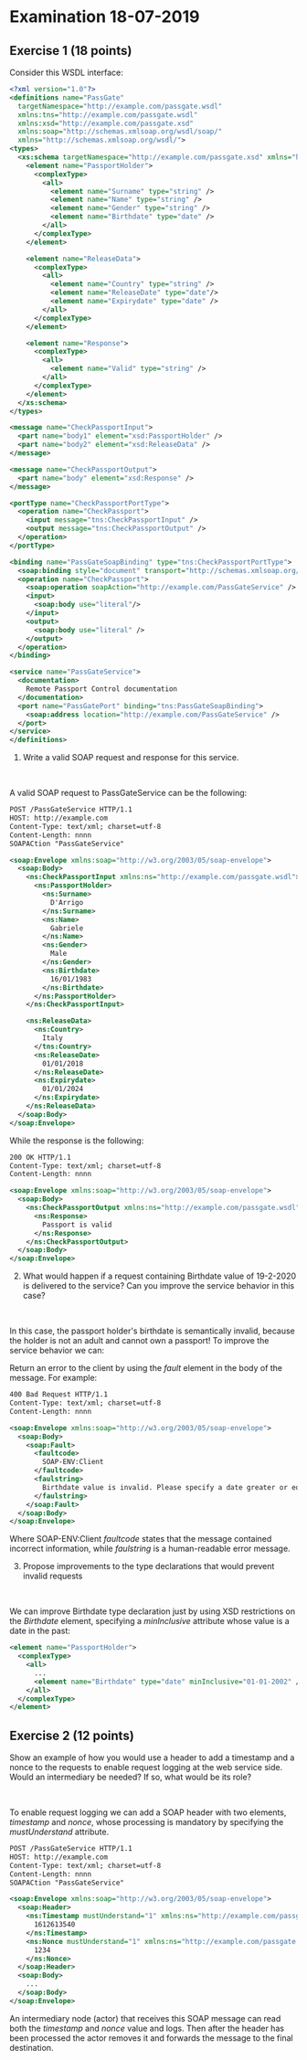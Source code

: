 # Examination 18-07-2019

## Exercise 1 (18 points)
Consider this WSDL interface: 

```xml
<?xml version="1.0"?>
<definitions name="PassGate"
  targetNamespace="http://example.com/passgate.wsdl"
  xmlns:tns="http://example.com/passgate.wsdl"
  xmlns:xsd="http://example.com/passgate.xsd"
  xmlns:soap="http://schemas.xmlsoap.org/wsdl/soap/"
  xmlns="http://schemas.xmlsoap.org/wsdl/">
<types>
  <xs:schema targetNamespace="http://example.com/passgate.xsd" xmlns="http://www.w3.org/2000/10/XMLSchema">
    <element name="PassportHolder">
      <complexType>
        <all>
          <element name="Surname" type="string" />
          <element name="Name" type="string" />
          <element name="Gender" type="string" />
          <element name="Birthdate" type="date" />
        </all>
      </complexType>
    </element>

    <element name="ReleaseData">
      <complexType>
        <all>
          <element name="Country" type="string" />
          <element name="ReleaseDate" type="date"/>
          <element name="Expirydate" type="date" />
        </all>
      </complexType>
    </element>

    <element name="Response">
      <complexType>
        <all>
          <element name="Valid" type="string" />
        </all>
      </complexType>
    </element>
  </xs:schema>
</types>

<message name="CheckPassportInput">
  <part name="body1" element="xsd:PassportHolder" />
  <part name="body2" element="xsd:ReleaseData" />
</message>

<message name="CheckPassportOutput">
  <part name="body" element="xsd:Response" />
</message>

<portType name="CheckPassportPortType">
  <operation name="CheckPassport">
    <input message="tns:CheckPassportInput" />
    <output message="tns:CheckPassportOutput" />
  </operation>
</portType>

<binding name="PassGateSoapBinding" type="tns:CheckPassportPortType">
  <soap:binding style="document" transport="http://schemas.xmlsoap.org/soap/1" />
  <operation name="CheckPassport">
    <soap:operation soapAction="http://example.com/PassGateService" />
    <input>
      <soap:body use="literal"/>
    </input>
    <output>
      <soap:body use="literal" />
    </output>
  </operation>
</binding>

<service name="PassGateService">
  <documentation> 
    Remote Passport Control documentation
  </documentation>
  <port name="PassGatePort" binding="tns:PassGateSoapBinding">
    <soap:address location="http://example.com/PassGateService" />
  </port>
</service>
</definitions>
```

1. Write a valid SOAP request and response for this service.

<br />

A valid SOAP request to PassGateService can be the following:

```xml
POST /PassGateService HTTP/1.1
HOST: http://example.com
Content-Type: text/xml; charset=utf-8
Content-Length: nnnn
SOAPACtion "PassGateService"

<soap:Envelope xmlns:soap="http://w3.org/2003/05/soap-envelope">
  <soap:Body>
    <ns:CheckPassportInput xmlns:ns="http://example.com/passgate.wsdl">
      <ns:PassportHolder>
        <ns:Surname>
          D'Arrigo
        </ns:Surname>
        <ns:Name>
          Gabriele
        </ns:Name>
        <ns:Gender>
          Male
        </ns:Gender>
        <ns:Birthdate>
          16/01/1983
        </ns:Birthdate>
      </ns:PassportHolder>
    </ns:CheckPassportInput>

    <ns:ReleaseData>
      <ns:Country>
        Italy
      </tns:Country>
      <ns:ReleaseDate>
        01/01/2018
      </ns:ReleaseDate>
      <ns:Expirydate>
        01/01/2024
      </ns:Expirydate>
    </ns:ReleaseData>
  </soap:Body>
</soap:Envelope>
```

While the response is the following:  

```xml
200 OK HTTP/1.1
Content-Type: text/xml; charset=utf-8
Content-Length: nnnn

<soap:Envelope xmlns:soap="http://w3.org/2003/05/soap-envelope">
  <soap:Body>
    <ns:CheckPassportOutput xmlns:ns="http://example.com/passgate.wsdl">
      <ns:Response>
        Passport is valid
      </ns:Response>
    </ns:CheckPassportOutput>
  </soap:Body>
</soap:Envelope>
```

2. What would happen if a request containing Birthdate value of 19-2-2020 is delivered to the service? Can you improve the service behavior in this case?

<br />

In this case, the passport holder's birthdate is semantically invalid, because the holder is not an adult and cannot own a passport!
To improve the service behavior we can:

Return an error to the client by using the _fault_ element in the body of the message.
For example:  

```xml
400 Bad Request HTTP/1.1
Content-Type: text/xml; charset=utf-8
Content-Length: nnnn

<soap:Envelope xmlns:soap="http://w3.org/2003/05/soap-envelope">
  <soap:Body>
    <soap:Fault>
      <faultcode>
        SOAP-ENV:Client
      </faultcode>
      <faulstring>
        Birthdate value is invalid. Please specify a date greater or equal than 01-01-2002
      </faulstring>
    </soap:Fault>
  </soap:Body>
</soap:Envelope>
```

Where SOAP-ENV:Client _faultcode_ states that the message contained incorrect information, while _faulstring_ is a human-readable error message.  

3. Propose improvements to the type declarations that would prevent invalid requests

<br />

We can improve Birthdate type declaration just by using XSD restrictions on the _Birthdate_ element, specifying a _minInclusive_ attribute whose value is a date in the past:

```xml
<element name="PassportHolder">
  <complexType>
    <all>
      ...
      <element name="Birthdate" type="date" minInclusive="01-01-2002" />
    </all>
  </complexType>
</element>
```

## Exercise 2 (12 points)
Show an example of how you would use a header to add a timestamp and a nonce to the requests to enable request logging at the web service side. Would an intermediary be needed? If so, what would be its role?

<br />

To enable request logging we can add a SOAP header with two elements, _timestamp_ and _nonce_, whose processing is mandatory by specifying the _mustUnderstand_ attribute.

```xml
POST /PassGateService HTTP/1.1
HOST: http://example.com
Content-Type: text/xml; charset=utf-8
Content-Length: nnnn
SOAPACtion "PassGateService"

<soap:Envelope xmlns:soap="http://w3.org/2003/05/soap-envelope">
  <soap:Header>
    <ns:Timestamp mustUnderstand="1" xmlns:ns="http://example.com/passgate.wsdl">
      1612613540
    </ns:Timestamp>
    <ns:Nonce mustUnderstand="1" xmlns:ns="http://example.com/passgate.wsdl">
      1234
    </ns:Nonce>
  </soap:Header>
  <soap:Body>
    ...
  </soap:Body>
</soap:Envelope>
```

An intermediary node (actor) that receives this SOAP message can read both the _timestamp_ and _nonce_ value and logs. Then after the header has been processed the actor removes it and forwards the message to the final destination. 
